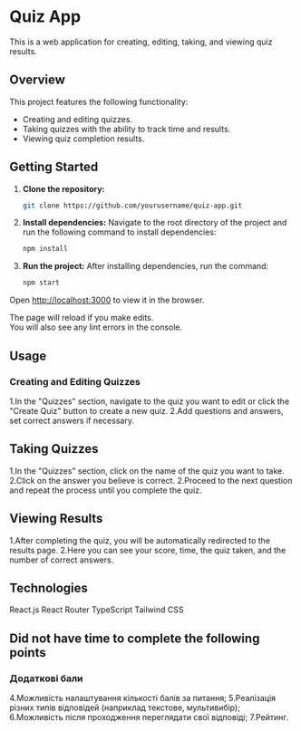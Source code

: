 # Quiz App

This is a web application for creating, editing, taking, and viewing quiz results.

## Overview

This project features the following functionality:

- Creating and editing quizzes.
- Taking quizzes with the ability to track time and results.
- Viewing quiz completion results.

## Getting Started

1. **Clone the repository:**
   ```bash
   git clone https://github.com/yourusername/quiz-app.git

2. **Install dependencies:**
	Navigate to the root directory of the project and run the following command to install dependencies:
   ```bash
   npm install

3. **Run the project:**
	After installing dependencies, run the command:
   ```bash
   npm start

Open [http://localhost:3000](http://localhost:3000) to view it in the browser.

The page will reload if you make edits.\
You will also see any lint errors in the console.

## Usage

### Creating and Editing Quizzes
1.In the "Quizzes" section, navigate to the quiz you want to edit or click the "Create Quiz" button to create a new quiz.
2.Add questions and answers, set correct answers if necessary.

## Taking Quizzes

1.In the "Quizzes" section, click on the name of the quiz you want to take.
2.Click on the answer you believe is correct.
2.Proceed to the next question and repeat the process until you complete the quiz.

## Viewing Results

1.After completing the quiz, you will be automatically redirected to the results page.
2.Here you can see your score, time, the quiz taken, and the number of correct answers.

## Technologies

React.js
React Router
TypeScript
Tailwind CSS

## Did not have time to complete the following points

### Додаткові бали 

4.Можливість налаштування кількості балів за питання;
5.Реалізація різних типів відповідей (наприклад текстове, мультивибір);
6.Можливість після проходження переглядати свої відповіді;
7.Рейтинг.
